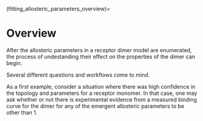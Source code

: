 
(fitting_allosteric_parameters_overview)=
# Overview

After the allosteric parameters in a receptor dimer model are enumerated, the process of undestanding their effect on the properties of the dimer can begin.

Several different questions and workflows come to mind.

As a first example, consider a situation where there was high confidence in the topology and parameters for a receptor monomer.  In that case, one may ask whether or not there is experimental evidence from a measured binding curve for the dimer for any of the emergent allosteric parameters to be other than 1.

 